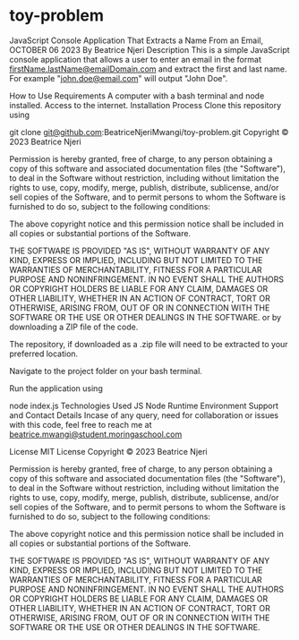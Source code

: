 # toy-problem
JavaScript Console Application That Extracts a Name From an Email, OCTOBER 06 2023
  By Beatrice Njeri
Description
This is a simple JavaScript console application that allows a user to enter an email in the format firstName.lastName@emailDomain.com and extract the first and last name. For example "john.doe@email.com" will output "John Doe".

How to Use
Requirements
A computer with a bash terminal and node installed.
Access to the internet.
Installation Process
Clone this repository using

  git clone git@github.com:BeatriceNjeriMwangi/toy-problem.git
  Copyright © 2023 Beatrice Njeri

Permission is hereby granted, free of charge, to any person obtaining a copy of this software and associated documentation files (the "Software"), to deal in the Software without restriction, including without limitation the rights to use, copy, modify, merge, publish, distribute, sublicense, and/or sell copies of the Software, and to permit persons to whom the Software is furnished to do so, subject to the following conditions:

The above copyright notice and this permission notice shall be included in all copies or substantial portions of the Software.

THE SOFTWARE IS PROVIDED "AS IS", WITHOUT WARRANTY OF ANY KIND, EXPRESS OR IMPLIED, INCLUDING BUT NOT LIMITED TO THE WARRANTIES OF MERCHANTABILITY, FITNESS FOR A PARTICULAR PURPOSE AND NONINFRINGEMENT. IN NO EVENT SHALL THE AUTHORS OR COPYRIGHT HOLDERS BE LIABLE FOR ANY CLAIM, DAMAGES OR OTHER LIABILITY, WHETHER IN AN ACTION OF CONTRACT, TORT OR OTHERWISE, ARISING FROM, OUT OF OR IN CONNECTION WITH THE SOFTWARE OR THE USE OR OTHER DEALINGS IN THE SOFTWARE.
or by downloading a ZIP file of the code.

The repository, if downloaded as a .zip file will need to be extracted to your preferred location.

Navigate to the project folder on your bash terminal.

Run the application using

  node index.js
Technologies Used
JS
Node Runtime Environment
Support and Contact Details
Incase of any query, need for collaboration or issues with this code, feel free to reach me at beatrice.mwangi@student.moringaschool.com

License
MIT License
Copyright © 2023 Beatrice Njeri

Permission is hereby granted, free of charge, to any person obtaining a copy of this software and associated documentation files (the "Software"), to deal in the Software without restriction, including without limitation the rights to use, copy, modify, merge, publish, distribute, sublicense, and/or sell copies of the Software, and to permit persons to whom the Software is furnished to do so, subject to the following conditions:

The above copyright notice and this permission notice shall be included in all copies or substantial portions of the Software.

THE SOFTWARE IS PROVIDED "AS IS", WITHOUT WARRANTY OF ANY KIND, EXPRESS OR IMPLIED, INCLUDING BUT NOT LIMITED TO THE WARRANTIES OF MERCHANTABILITY, FITNESS FOR A PARTICULAR PURPOSE AND NONINFRINGEMENT. IN NO EVENT SHALL THE AUTHORS OR COPYRIGHT HOLDERS BE LIABLE FOR ANY CLAIM, DAMAGES OR OTHER LIABILITY, WHETHER IN AN ACTION OF CONTRACT, TORT OR OTHERWISE, ARISING FROM, OUT OF OR IN CONNECTION WITH THE SOFTWARE OR THE USE OR OTHER DEALINGS IN THE SOFTWARE.
